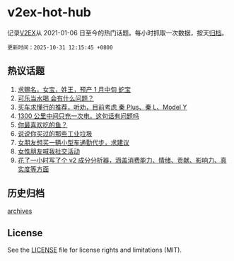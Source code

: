 # v2ex-hot-hub

 记录[V2EX](https://www.v2ex.com/)从 2021-01-06 日至今的热门话题。每小时抓取一次数据，按天[归档](archives)。

`更新时间：2025-10-31 12:15:45 +0800`

## 热议话题

1. [求赐名，女宝，姓王，预产 1 月中旬 蛇宝](https://www.v2ex.com/t/1169409)
1. [可乐当水喝 会有什么问题？](https://www.v2ex.com/t/1169449)
1. [买车求懂行的推荐，听劝，目前考虑 秦 Plus、秦 L、Model Y](https://www.v2ex.com/t/1169581)
1. [1300 公里中间只充一次电，这句话有问题吗](https://www.v2ex.com/t/1169396)
1. [你最喜欢吃的鱼？](https://www.v2ex.com/t/1169494)
1. [说说你买过的那些工业垃圾](https://www.v2ex.com/t/1169574)
1. [女朋友想买一辆小型车通勤代步，求建议](https://www.v2ex.com/t/1169573)
1. [女性朋友喊我社交活动](https://www.v2ex.com/t/1169388)
1. [花了一小时写了个 v2 成分分析器，涵盖消费能力、情绪、贡献、影响力、真实度等方面](https://www.v2ex.com/t/1169590)

## 历史归档

[archives](archives)

## License

See the [LICENSE](LICENSE) file for license rights and limitations (MIT).
